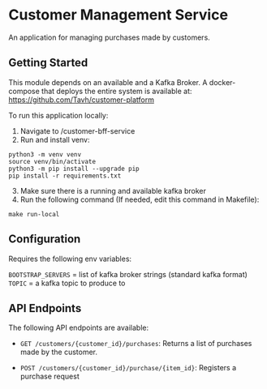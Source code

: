 # Customer Management Service

An application for managing purchases made by customers.

## Getting Started

This module depends on an available and a Kafka Broker.
A docker-compose that deploys the entire system is available at: https://github.com/Tavh/customer-platform

To run this application locally:
1. Navigate to /customer-bff-service
2. Run and install venv:
```
python3 -m venv venv
source venv/bin/activate
python3 -m pip install --upgrade pip
pip install -r requirements.txt
```
3. Make sure there is a running and available kafka broker
4. Run the following command (If needed, edit this command in Makefile):

```
make run-local
```

## Configuration

Requires the following env variables:

`BOOTSTRAP_SERVERS` = list of kafka broker strings (standard kafka format)
`TOPIC` = a kafka topic to produce to

## API Endpoints

The following API endpoints are available:

- `GET /customers/{customer_id}/purchases`: Returns a list of purchases made by the customer.

- `POST
/customers/{customer_id}/purchase/{item_id}`: 
Registers a purchase request
